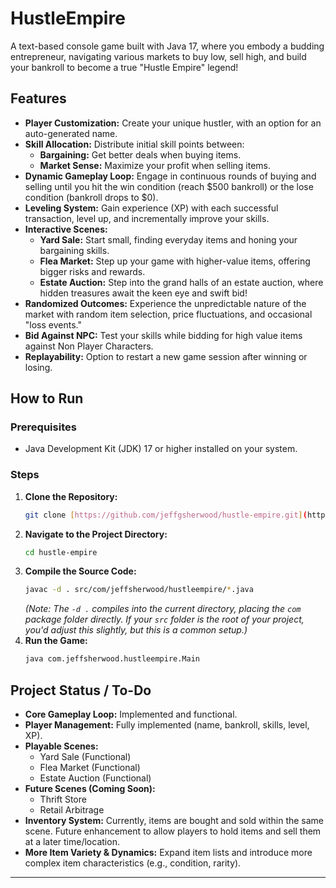 ﻿# HustleEmpire

A text-based console game built with Java 17, where you embody a budding entrepreneur, navigating various markets to buy low, sell high, and build your bankroll to become a true "Hustle Empire" legend!

## Features

* **Player Customization:** Create your unique hustler, with an option for an auto-generated name.
* **Skill Allocation:** Distribute initial skill points between:
    * **Bargaining:** Get better deals when buying items.
    * **Market Sense:** Maximize your profit when selling items.
* **Dynamic Gameplay Loop:** Engage in continuous rounds of buying and selling until you hit the win condition (reach $500 bankroll) or the lose condition (bankroll drops to $0).
* **Leveling System:** Gain experience (XP) with each successful transaction, level up, and incrementally improve your skills.
* **Interactive Scenes:**
    * **Yard Sale:** Start small, finding everyday items and honing your bargaining skills.
    * **Flea Market:** Step up your game with higher-value items, offering bigger risks and rewards.
    * **Estate Auction:** Step into the grand halls of an estate auction, where hidden treasures await the keen eye and swift bid!
* **Randomized Outcomes:** Experience the unpredictable nature of the market with random item selection, price fluctuations, and occasional "loss events."
* **Bid Against NPC:** Test your skills while bidding for high value items against Non Player Characters. 
* **Replayability:** Option to restart a new game session after winning or losing.

## How to Run

### Prerequisites
* Java Development Kit (JDK) 17 or higher installed on your system.

### Steps
1.  **Clone the Repository:**
    ```bash
    git clone [https://github.com/jeffgsherwood/hustle-empire.git](https://github.com/jeffgsherwood/hustle-empire.git)
    ```
2.  **Navigate to the Project Directory:**
    ```bash
    cd hustle-empire
    ```
3.  **Compile the Source Code:**
    ```bash
    javac -d . src/com/jeffsherwood/hustleempire/*.java
    ```
    *(Note: The `-d .` compiles into the current directory, placing the `com` package folder directly. If your `src` folder is the root of your project, you'd adjust this slightly, but this is a common setup.)*
4.  **Run the Game:**
    ```bash
    java com.jeffsherwood.hustleempire.Main
    ```

## Project Status / To-Do

* **Core Gameplay Loop:** Implemented and functional.
* **Player Management:** Fully implemented (name, bankroll, skills, level, XP).
* **Playable Scenes:**
    * Yard Sale (Functional)
    * Flea Market (Functional)
    * Estate Auction (Functional)
* **Future Scenes (Coming Soon):**
    * Thrift Store
    * Retail Arbitrage
* **Inventory System:** Currently, items are bought and sold within the same scene. Future enhancement to allow players to hold items and sell them at a later time/location.
* **More Item Variety & Dynamics:** Expand item lists and introduce more complex item characteristics (e.g., condition, rarity).


---